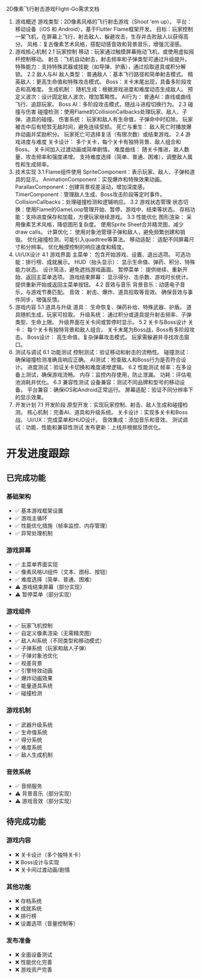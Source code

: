 2D像素飞行射击游戏Flight-Go需求文档
1. 游戏概述
游戏类型：2D像素风格的飞行射击游戏（Shoot 'em up）。
平台：移动设备（iOS 和 Android），基于Flutter Flame框架开发。
目标：玩家控制一架飞机，在屏幕上飞行、射击敌人、躲避攻击，生存并击败敌人以获得高分。
风格：复古像素艺术风格，搭配动感音效和背景音乐，增强沉浸感。
2. 游戏核心机制
2.1 玩家控制
移动：玩家通过触摸屏幕拖动飞机，或使用虚拟摇杆控制移动。
射击：飞机自动射击，射击频率和子弹类型可通过升级提升。
特殊能力：支持特殊武器或技能（如导弹、护盾），通过拾取道具或积分解锁。
2.2 敌人与AI
敌人类型：
普通敌人：基本飞行路径和简单射击模式。
精英敌人：更高生命值和特殊攻击模式。
Boss：关卡末尾出现，具备多阶段攻击和高难度。
生成机制：
随机生成：根据游戏进度和难度动态生成敌人。
预定义波次：设计固定敌人波次，增加策略性。
AI行为：
普通AI：直线或曲线飞行、追踪玩家。
Boss AI：多阶段攻击模式，随战斗进程切换行为。
2.3 碰撞与伤害
碰撞检测：使用Flame的CollisionCallbacks处理玩家、敌人、子弹、道具的碰撞。
伤害系统：
玩家和敌人有生命值，子弹命中时扣除。
玩家被击中后有短暂无敌时间，避免连续受损。
死亡与重生：
敌人死亡时播放爆炸动画并奖励积分。
玩家死亡可选择复活（有限次数）或结束游戏。
2.4 游戏进度与难度
关卡设计：
多个关卡，每个关卡有独特背景、敌人组合和Boss。
关卡间加入过渡动画或简单剧情。
难度曲线：
随关卡推进，敌人数量、攻击频率和强度递增。
支持难度选择（简单、普通、困难），调整敌人属性和生成频率。
3. 技术实现
3.1 Flame组件使用
SpriteComponent：表示玩家、敌人、子弹和道具的显示。
AnimationComponent：实现爆炸和特殊效果动画。
ParallaxComponent：创建背景视差滚动，增加深度感。
TimerComponent：管理敌人生成、Boss攻击阶段等定时事件。
CollisionCallbacks：处理碰撞检测和逻辑响应。
3.2 游戏状态管理
状态切换：使用Flame的GameLoop管理开始、暂停、游戏中、结束等状态。
存档功能：支持进度保存和加载，方便玩家继续游戏。
3.3 性能优化
图形渲染：
采用像素艺术风格，降低图形复杂度。
使用Sprite Sheet合并精灵图，减少draw calls。
计算优化：
使用对象池管理子弹和敌人，避免频繁创建和销毁。
优化碰撞检测，可能引入quadtree等算法。
移动适配：
适配不同屏幕尺寸和分辨率。
优化触摸控制的响应速度和精度。
4. UI/UX设计
4.1 游戏界面
主菜单：
包含开始游戏、设置、退出选项。
可选功能：排行榜、成就展示。
HUD（抬头显示）：
显示生命值、弹药、积分、特殊能力状态。
设计简洁，避免遮挡游戏画面。
暂停菜单：
提供继续、重新开始、返回主菜单选项。
游戏结束屏幕：
显示得分、击杀数、游戏时长统计。
提供重新开始或返回主菜单按钮。
4.2 音效与音乐
背景音乐：动感电子音乐，与游戏节奏匹配。
音效：
射击、爆炸、道具拾取等音效。
确保音效与事件同步，增强反馈。
5. 游戏内容
5.1 道具与升级
道具：
生命恢复、弹药补给、特殊武器、护盾。
道具随机生成，玩家可拾取。
升级系统：
通过积分或道具提升射击频率、子弹类型、生命上限。
升级界面在关卡间或暂停时显示。
5.2 关卡与Boss设计
关卡：
每个关卡有独特背景和敌人组合。
关卡末尾为Boss战，Boss有多阶段攻击。
Boss设计：
高生命值，复杂弹幕攻击模式。
玩家需躲避并寻找攻击窗口。
6. 测试与调试
6.1 功能测试
控制测试：验证移动和射击的流畅性。
碰撞测试：确保碰撞检测准确且响应正确。
AI测试：检查敌人和Boss行为是否符合设计。
进度测试：验证关卡切换和难度递增逻辑。
6.2 性能测试
帧率：在多设备上测试，确保游戏流畅。
内存：监控内存使用，防止泄漏。
功耗：评估电池消耗并优化。
6.3 兼容性测试
设备兼容：测试不同品牌和型号的移动设备。
平台兼容：确保iOS和Android正常运行。
屏幕适配：验证不同分辨率下的显示效果。
7. 开发计划
7.1 开发阶段
原型开发：实现玩家控制、射击、敌人生成和碰撞检测。
核心机制：完善AI、道具和升级系统。
关卡设计：实现多关卡和Boss战。
UI/UX：完成菜单和HUD设计。
音效集成：添加音乐和音效。
测试调试：功能、性能和兼容性测试
发布更新：上线并根据反馈优化。

# 开发进度跟踪

## 已完成功能

### 基础架构
- ✅ 基本游戏框架设置
- ✅ 游戏主循环
- ✅ 性能优化措施（帧率监控、内存管理）
- ✅ 异常处理机制

### 游戏屏幕
- ✅ 主菜单界面实现
- ✅ 像素风格UI组件（文本、图标、按钮）
- ✅ 难度选择（简单、普通、困难）
- ⚠️ 游戏结束屏幕（部分实现）
- ⚠️ 暂停菜单（部分实现）

### 游戏组件
- ✅ 玩家飞机控制
- ✅ 自定义像素渲染（无需精灵图）
- ✅ 敌人AI系统（不同类型和移动模式）
- ✅ 子弹系统（玩家和敌人子弹）
- ✅ 子弹对象池优化
- ✅ 视差背景
- ✅ 引擎特效动画
- ✅ 爆炸动画效果
- ✅ 能量道具系统
- ✅ 碰撞检测

### 游戏机制
- ✅ 武器升级系统
- ✅ 生命值系统
- ✅ 得分系统
- ✅ 难度系统
- ✅ 敌人生成机制

### 音效系统
- ✅ 音频服务
- ⚠️ 背景音乐（部分实现）
- ⚠️ 游戏音效（部分实现）

## 待完成功能

### 游戏内容
- ❌ 关卡设计（多个独特关卡）
- ❌ Boss设计与实现
- ❌ 关卡间过渡动画/剧情

### 其他功能
- ❌ 存档系统
- ❌ 成就系统
- ❌ 排行榜
- ❌ 设置选项（音量控制等）

### 发布准备
- ❌ 全面设备测试
- ❌ 性能优化完善
- ❌ 游戏资产完善
